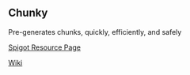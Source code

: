 ## Chunky

Pre-generates chunks, quickly, efficiently, and safely

[Spigot Resource Page](https://www.spigotmc.org/resources/chunky.81534/)

[Wiki](https://github.com/pop4959/Chunky/wiki/Commands)
